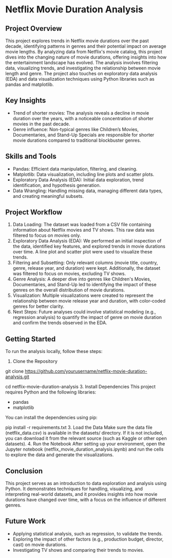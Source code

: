 # Netflix Movie Duration Analysis

## Project Overview
This project explores trends in Netflix movie durations over the past decade, identifying patterns in genres and their potential impact on average movie lengths. By analyzing data from Netflix's movie catalog, this project dives into the changing nature of movie durations, offering insights into how the entertainment landscape has evolved.
The analysis involves filtering data, visualizing trends, and investigating the relationship between movie length and genre. The project also touches on exploratory data analysis (EDA) and data visualization techniques using Python libraries such as pandas and matplotlib.

## Key Insights
* Trend of shorter movies: The analysis reveals a decline in movie duration over the years, with a noticeable concentration of shorter movies in the past decade.
* Genre influence: Non-typical genres like Children’s Movies, Documentaries, and Stand-Up Specials are responsible for shorter movie durations compared to traditional blockbuster genres.

## Skills and Tools
* Pandas: Efficient data manipulation, filtering, and cleaning.
* Matplotlib: Data visualization, including line plots and scatter plots.
* Exploratory Data Analysis (EDA): Initial data exploration, trend identification, and hypothesis generation.
* Data Wrangling: Handling missing data, managing different data types, and creating meaningful subsets.

## Project Workflow
1. Data Loading: The dataset was loaded from a CSV file containing information about Netflix movies and TV shows. This raw data was filtered to focus on movies only.
2. Exploratory Data Analysis (EDA): We performed an initial inspection of the data, identified key features, and explored trends in movie durations over time. A line plot and scatter plot were used to visualize these trends.
3. Filtering and Subsetting: Only relevant columns (movie title, country, genre, release year, and duration) were kept. Additionally, the dataset was filtered to focus on movies, excluding TV shows.
4. Genre Analysis: A deeper dive into genres like Children's Movies, Documentaries, and Stand-Up led to identifying the impact of these genres on the overall distribution of movie durations.
5. Visualization: Multiple visualizations were created to represent the relationship between movie release year and duration, with color-coded genres for better clarity.
6. Next Steps: Future analyses could involve statistical modeling (e.g., regression analysis) to quantify the impact of genre on movie duration and confirm the trends observed in the EDA.

## Getting Started
To run the analysis locally, follow these steps:
1. Clone the Repository
   
git clone https://github.com/yourusername/netflix-movie-duration-analysis.git

cd netflix-movie-duration-analysis
3. Install Dependencies
This project requires Python and the following libraries:
* pandas
* matplotlib

You can install the dependencies using pip:

pip install -r requirements.txt
3. Load the Data
Make sure the data file (netflix_data.csv) is available in the datasets/ directory. If it is not included, you can download it from the relevant source (such as Kaggle or other open datasets).
4. Run the Notebook
After setting up your environment, open the Jupyter notebook (netflix_movie_duration_analysis.ipynb) and run the cells to explore the data and generate the visualizations.

## Conclusion
This project serves as an introduction to data exploration and analysis using Python. It demonstrates techniques for handling, visualizing, and interpreting real-world datasets, and it provides insights into how movie durations have changed over time, with a focus on the influence of different genres.

## Future Work
* Applying statistical analysis, such as regression, to validate the trends.
* Exploring the impact of other factors (e.g., production budget, director, cast) on movie durations.
* Investigating TV shows and comparing their trends to movies.


